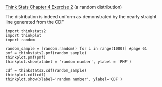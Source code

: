 [Think Stats Chapter 4 Exercise 2](http://greenteapress.com/thinkstats2/html/thinkstats2005.html#toc41) (a random distribution)

The distribution is indeed uniform as demonstrated by the nearly straight line generated from the CDF

  
    import thinkstats2
    import thinkplot
    import random
    
    random_sample = [random.random() for i in range(1000)] #page 61
    pmf = thinkstats2.pmf(random_sample)
    thinkplot.pmf(pmf)
    thinkplot.show(xlabel = 'random number', ylabel = 'PMF')
    
    cdf = thinkstats2.cdf(random_sample)
    thinkplot.cdf(cdf)
    thinkplot.show(xlabel='random number', ylabel='CDF')
